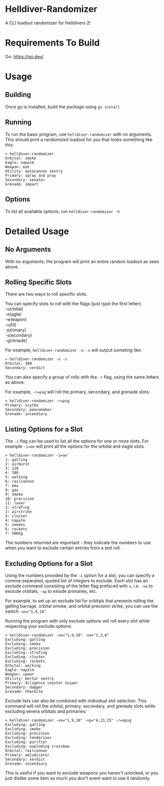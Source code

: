 # Helldiver-Randomizer

A CLI loadout randomizer for Helldivers 2!

# Requirements To Build
Go: https://go.dev/

# Usage
## Building
Once go is installed, build the package using `go install`

## Running 
To run the basic program, use `helldiver-randomizer` with no arguments. This should print a randomized loadout for you that looks something like this:

```
> helldiver-randomizer
Orbital: smoke
Eagle: napalm
Weapon: eat
Utility: autocannon sentry
Primary: spray and pray
Secondary: senator
Grenade: impact
```


## Options
To list all available options, run `helldiver-randomizer -h` 

# Detailed Usage
## No Arguments
With no arguments, the program will print an entire random loadout as seen above.

## Rolling Specific Slots 
There are two ways to roll specific slots.

You can specify slots to roll with the flags (just type the first letter):  
-o(rbital)  
-e(agle)  
-w(eapon)  
-u(til)  
-p(rimary)  
-s(econdary)  
-g(renade)  

For example, `helldiver-randomizer -o -s` will output someting like:
```
> helldiver-randomizer -o -s
Orbital: 380
Secondary: verdict
```

You can also specify a group of rolls with the `-r` flag, using the same letters as above.

For example, `-r=psg` will roll the primary, secondary, and grenade slots:
```
> helldiver-randomizer -r=psg
Primary: scythe
Secondary: peacemaker
Grenade: incendiary
```

## Listing Options for a Slot
The `-i` flag can be used to list all the options for one or more slots. 
For example `-i=oe` will print all the options for the orbital and eagle slots.

```
> helldiver-randomizer -i=oe`
1: gatling
2: airburst
3: 120
4: 380
5: walking
6: railcannon
7: ems
8: gas
9: smoke
10: precision
11: laser
1: strafing
2: airstrike
3: cluster
4: napalm
5: smokes
6: rockets
7: 500kg
```

The numbers returned are important - they indicate the numbers to use when you want to exclude certain entries from a slot roll.

## Excluding Options for a Slot
Using the numbers provided by the `-i` option for a slot, you can specify a comma-separated, quoted list of integers to exclude. Each slot has an exclude command consisting of the letter flag prefaced with `x`, i.e. `-xo` to exclude orbitals, `-xp` to exlude primaries, etc.

For example, to set up an exclude list for orbitals that prevents rolling the gatling barrage, orbital smoke, and orbital precision strike, you can use the switch
 `-xo="1,9,10"`

Running the program with only exclude options will roll every slot while respecting your exclude options:
```
> helldiver-randomizer -xo="1,9,10" -xe="1,3,6"
Excluding: gatling
Excluding: smoke
Excluding: precision
Excluding: strafing
Excluding: cluster
Excluding: rockets
Orbital: walking
Eagle: napalm
Weapon: spear
Utility: mortar sentry
Primary: diligence counter sniper
Secondary: dagger
Grenade: thermite
```
Exclude lists can also be combined with individual slot selection. This command will roll the orbital, primary, secondary, and grenade slots while excluding severa orbitals and primaries: 

```
> helldiver-randomizer -xo="1,9,10" -xp="4,23,15" -r=opsg
Excluding: gatling
Excluding: smoke
Excluding: precision
Excluding: tenderizer
Excluding: purifier
Excluding: exploding crossbow
Orbital: railcannon
Primary: adjudicator
Secondary: verdict
Grenade: incendiary
```

This is useful if you want to exclude weapons you haven't unlocked, or you just dislike some item so much you don't event want to use it randomly. 
